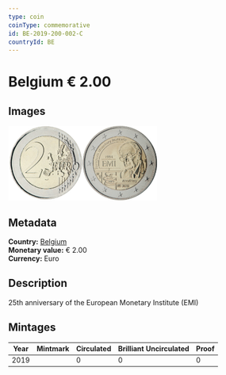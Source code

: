 ```yaml
---
type: coin
coinType: commemorative
id: BE-2019-200-002-C
countryId: BE
---
```


# Belgium € 2.00

## Images

<img src="../../Images/common-2007-200.png" height="150" alt="Front image"><img src="Images/BE-2019-200-002.png" height="150" alt="Back image">

## Metadata

**Country:** [Belgium](../../Countries/Belgium/index.md)\
**Monetary value:** € 2.00\
**Currency:** Euro

## Description
25th anniversary of the European Monetary Institute (EMI)

## Mintages

| Year | Mintmark | Circulated | Brilliant Uncirculated | Proof |
| ---- | -------- | ---------- | ---------------------- | ----- |
| 2019 | | 0 | 0 | 0 |
